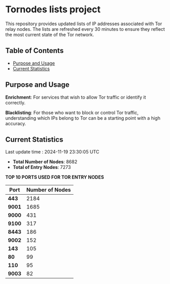 # Tornodes lists project

This repository provides updated lists of IP addresses associated with Tor relay nodes. The lists are refreshed every 30 minutes to ensure they reflect the most current state of the Tor network.

## Table of Contents

- [Purpose and Usage](#purpose-and-usage)
- [Current Statistics](#current-statistics)


## Purpose and Usage

**Enrichment**: For services that wish to allow Tor traffic or identify it correctly.

**Blacklisting**: For those who want to block or control Tor traffic, understanding which IPs belong to Tor can be a starting point with a high accuracy.

## Current Statistics

Last update time : 2024-11-19 23:30:05 UTC

- **Total Number of Nodes**: 8682
- **Total of Entry Nodes**: 7273

**TOP 10 PORTS USED FOR TOR ENTRY NODES**

| **Port** | **Number of Nodes** |
|------|-----------------|
| **443**   | 2184  |
| **9001**   | 1685  |
| **9000**   | 431  |
| **9100**   | 317  |
| **8443**   | 186  |
| **9002**   | 152  |
| **143**   | 105  |
| **80**   | 99  |
| **110**   | 95  |
| **9003**   | 82  |

